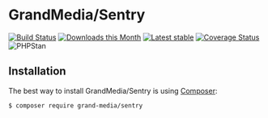 GrandMedia/Sentry
======

[![Build Status](https://travis-ci.org/GrandMedia/Sentry.svg?branch=master)](https://travis-ci.org/GrandMedia/Sentry)
[![Downloads this Month](https://img.shields.io/packagist/dm/grand-media/sentry.svg)](https://packagist.org/packages/grand-media/sentry)
[![Latest stable](https://img.shields.io/packagist/v/grand-media/sentry.svg)](https://packagist.org/packages/grand-media/sentry)
[![Coverage Status](https://coveralls.io/repos/github/GrandMedia/Sentry/badge.svg?branch=master)](https://coveralls.io/github/GrandMedia/Sentry?branch=master)
![PHPStan](https://img.shields.io/badge/style-level%207-brightgreen.svg?style=flat-square&label=phpstan)

Installation
------------

The best way to install GrandMedia/Sentry is using  [Composer](http://getcomposer.org/):

```sh
$ composer require grand-media/sentry
```
